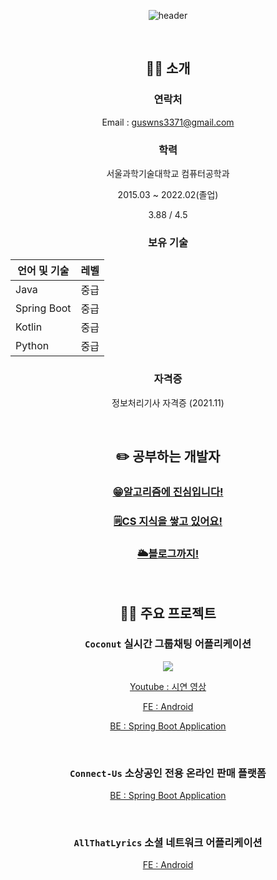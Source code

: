 <div align=center>

![header](https://capsule-render.vercel.app/api?type=Cylinder&color=gradient&section=header&text=하현준(guswns3371)&fontSize=45&animation=fadeIn)
  
<br/>
  
## 🙋‍♂️ 소개

### 연락처

Email : [guswns3371@gmail.com](mailto:guswns3371@gmail.com)  

### 학력

서울과학기술대학교 컴퓨터공학과
  
2015.03 ~ 2022.02(졸업)
  
3.88 / 4.5

### 보유 기술

| 언어 및 기술 | 레벨 |
| ---------- | ---- |
| Java       | 중급 |
| Spring Boot | 중급 |
| Kotlin     | 중급 |
| Python     | 중급 |

### 자격증

정보처리기사 자격증 (2021.11)

<br/>

## ✏️ 공부하는 개발자

### [😁알고리즘에 진심입니다!](https://github.com/guswns3371/Algorithm)

### [🗒️CS 지식을 쌓고 있어요!](https://github.com/CS-studi/CS-study)
  
### [🌥️블로그까지!](https://velog.io/@guswns3371/about)
  
<br/>
  
## 👨‍💻 주요 프로젝트

### `Coconut` 실시간 그룹채팅 어플리케이션 
  
![](https://raw.githubusercontent.com/guswns3371/CoconutAndroid/master/app/src/main/res/mipmap-hdpi/ic_launcher_coconut.png) <br/>
  
[Youtube : 시연 영상](https://www.youtube.com/watch?v=2taqqWY0Bdc)  
  
[FE : Android](https://github.com/guswns3371/Coconut)  
  
[BE : Spring Boot Application](https://github.com/guswns3371/coconut-spring-server)  

<br/>
  
### `Connect-Us` 소상공인 전용 온라인 판매 플랫폼 
  
[BE : Spring Boot Application](https://github.com/guswns3371/connect-us)  

<br/>

### `AllThatLyrics` 소셜 네트워크 어플리케이션 

[FE : Android](https://github.com/guswns3371/AllThatLyrics)  

  
<br/>
  

</div>
